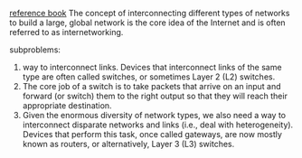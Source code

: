 [reference book](https://book.systemsapproach.org/internetworking/problem.html)
The concept of interconnecting different types of networks to build a large, global network is the core idea of the Internet and is often referred to as internetworking.

subproblems:
1. way to interconnect links. Devices that interconnect links of the same type are often called switches, or sometimes Layer 2 (L2) switches.
2. The core job of a switch is to take packets that arrive on an input and forward (or switch) them to the right output so that they will reach their appropriate destination.
3. Given the enormous diversity of network types, we also need a way to interconnect disparate networks and links (i.e., deal with heterogeneity). Devices that perform this task, once called gateways, are now mostly known as routers, or alternatively, Layer 3 (L3) switches.